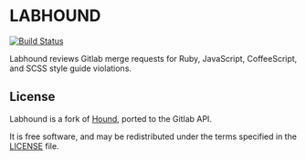 # LABHOUND

[![Build Status](https://travis-ci.org/enricogenauck/labhound.svg)](https://travis-ci.org/enricogenauck/labhound)

Labhound reviews Gitlab merge requests
for Ruby, JavaScript, CoffeeScript, and SCSS
style guide violations.

## License

Labhound is a fork of [Hound](http://houndci.com), ported to the Gitlab API.

It is free software, and may be redistributed under the terms specified in the
[LICENSE](LICENSE) file.
